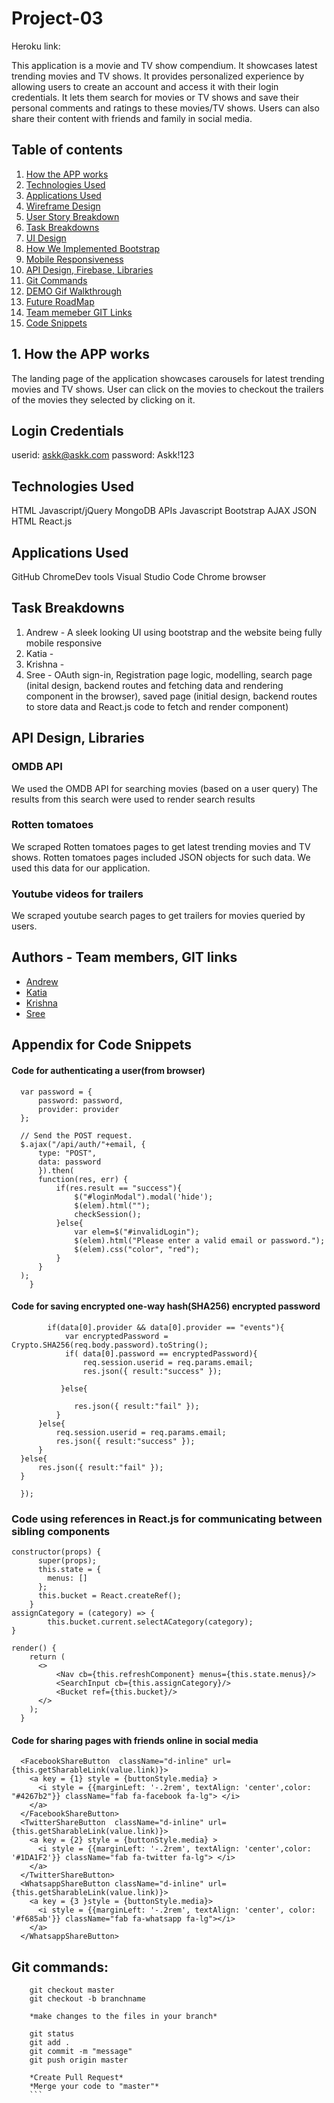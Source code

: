 # Project-03

Heroku link: 

This application is a movie and TV show compendium. It showcases latest trending movies and TV shows. It provides personalized experience by allowing users to create an account and access it with their login credentials. It lets them search for movies or TV shows and save their personal comments and ratings to these movies/TV shows. Users can also share their content with friends and family in social media.

## Table of contents
1. [How the APP works](#howitworks)
2. [Technologies Used](#tech)
3. [Applications Used](#app)
4. [Wireframe Design](#wire)
5. [User Story Breakdown](#user)
6. [Task Breakdowns](#task)
7. [UI Design](#UI)
8. [How We Implemented Bootstrap](#bootstrap)
9. [Mobile Responsiveness](#mobile)
10. [API Design, Firebase, Libraries](#design)
11. [Git Commands](#git)
12. [DEMO Gif Walkthrough](#gifs)
13. [Future RoadMap](#future)
14. [Team memeber GIT Links](#team)
15. [Code Snippets](#code)

<a name="howitworks"></a>
## 1. How the APP works

The landing page of the application showcases carousels for latest trending movies and TV shows. User can click on the movies to checkout the trailers of the movies they selected by clicking on it. 

## Login Credentials 
userid: askk@askk.com
password: Askk!123

<a name="tech"></a>
## Technologies Used
HTML
Javascript/jQuery
MongoDB
APIs
Javascript 
Bootstrap
AJAX
JSON
HTML 
React.js


<a name="app"></a>
## Applications Used
GitHub
ChromeDev tools
Visual Studio Code
Chrome browser

<a name="task"></a>
## Task Breakdowns
1. Andrew - A sleek looking UI using bootstrap and  the website being fully mobile responsive
2. Katia - 
3. Krishna - 
4. Sree - OAuth sign-in, Registration page logic, modelling, search page (inital design, backend routes and fetching data and rendering component in the browser), saved page (initial design, backend routes to store data and React.js code to fetch and render component)

<a name="design"></a>
## API Design, Libraries

### OMDB API
We used the OMDB API for searching movies (based on a user query)
The results from this search were used to render search results

### Rotten tomatoes
We scraped Rotten tomatoes pages to get latest trending movies and TV shows.
Rotten tomatoes pages included JSON objects for such data. We used this data for our application.

### Youtube videos for trailers
We scraped youtube search pages to get trailers for movies queried by users.


<a name="team"></a>
## Authors - Team members, GIT links
<!-- make a link to the deployed site and have your name as the link -->
* [Andrew](https://github.com/homemadechowder)
* [Katia](https://github.com/katrinity)
* [Krishna](https://github.com/krishnaaddala)
* [Sree](https://github.com/sreeveena/)

<a name="code"></a>
## Appendix for Code Snippets

#### Code for authenticating a user(from browser)

  ```function authUser(email, password, provider){
    var password = {
        password: password,
        provider: provider
    };

    // Send the POST request.
    $.ajax("/api/auth/"+email, {
        type: "POST",
        data: password
        }).then(
        function(res, err) {
            if(res.result == "success"){
                $("#loginModal").modal('hide');
                $(elem).html("");
                checkSession();
            }else{
                var elem=$("#invalidLogin");
                $(elem).html("Please enter a valid email or password.");
                $(elem).css("color", "red");
            }
        }
    );
      }
  ```
#### Code for saving encrypted one-way hash(SHA256) encrypted password

  ``` if(data[0].provider){
          if(data[0].provider && data[0].provider == "events"){
              var encryptedPassword = Crypto.SHA256(req.body.password).toString();
              if( data[0].password == encryptedPassword){
                  req.session.userid = req.params.email;
                  res.json({ result:"success" });
                
             }else{
                
                res.json({ result:"fail" });
            }
        }else{
            req.session.userid = req.params.email;
            res.json({ result:"success" });
        }
    }else{
        res.json({ result:"fail" });
    }

    });
  ```
### Code using references in React.js for communicating between sibling components
```
constructor(props) {
      super(props);
      this.state = {
        menus: []
      };
      this.bucket = React.createRef();
    }
assignCategory = (category) => {
        this.bucket.current.selectACategory(category);
}

render() {
    return (
      <>
          <Nav cb={this.refreshComponent} menus={this.state.menus}/>
          <SearchInput cb={this.assignCategory}/>
          <Bucket ref={this.bucket}/>
      </>
    );
  }

```

#### Code for sharing pages with friends online in social media

```
  <FacebookShareButton  className="d-inline" url={this.getSharableLink(value.link)}>
    <a key = {1} style = {buttonStyle.media} >
      <i style = {{marginLeft: '-.2rem', textAlign: 'center',color: "#4267b2"}} className="fab fa-facebook fa-lg"> </i>
    </a> 
  </FacebookShareButton>
  <TwitterShareButton  className="d-inline" url={this.getSharableLink(value.link)}>
    <a key = {2} style = {buttonStyle.media} >
      <i style = {{marginLeft: '-.2rem', textAlign: 'center',color: '#1DA1F2'}} className="fab fa-twitter fa-lg"> </i>
    </a> 
  </TwitterShareButton>
  <WhatsappShareButton className="d-inline" url={this.getSharableLink(value.link)}>
    <a key = {3 }style = {buttonStyle.media}>
      <i style = {{marginLeft: '-.2rem', textAlign: 'center', color: '#f685ab'}} className="fab fa-whatsapp fa-lg"></i>
    </a>
  </WhatsappShareButton>
```

<a name="git"></a>
## Git commands:

```
    git checkout master
    git checkout -b branchname
    
    *make changes to the files in your branch*
    
    git status
    git add .
    git commit -m "message"
    git push origin master
    
    *Create Pull Request*
    *Merge your code to "master"*
    ```
